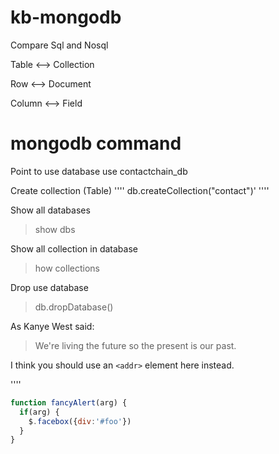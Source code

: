 # kb-mongodb

Compare Sql and Nosql

Table <--> Collection

Row <--> Document

Column <--> Field


# mongodb command

Point to use database
    use contactchain_db

Create collection (Table)
''''
db.createCollection("contact")'
''''

Show all databases

> show dbs

Show all collection in database

> how collections

Drop use database

> db.dropDatabase()

As Kanye West said:

> We're living the future so
> the present is our past.

I think you should use an
`<addr>` element here instead.

''''
```javascript
function fancyAlert(arg) {
  if(arg) {
    $.facebox({div:'#foo'})
  }
}
```

